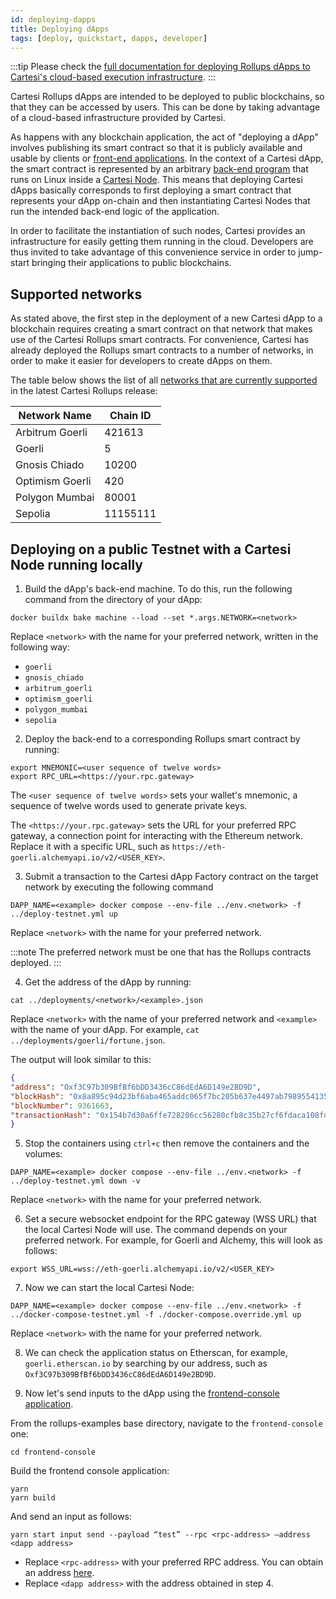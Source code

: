 ```yaml
---
id: deploying-dapps
title: Deploying dApps
tags: [deploy, quickstart, dapps, developer]
---
```


:::tip
Please check the [full documentation for deploying Rollups dApps to Cartesi's cloud-based execution infrastructure](https://github.com/cartesi/rollups-deployment/blob/main/README.md).
:::

Cartesi Rollups dApps are intended to be deployed to public blockchains, so that they can be accessed by users. This can be done by taking advantage of a cloud-based infrastructure provided by Cartesi.

As happens with any blockchain application, the act of "deploying a dApp" involves publishing its smart contract so that it is publicly available and usable by clients or [front-end applications](../dapp-architecture.md#front-end). In the context of a Cartesi dApp, the smart contract is represented by an arbitrary [back-end program](../dapp-architecture.md#back-end) that runs on Linux inside a [Cartesi Node](../components.md#cartesi-nodes). This means that deploying Cartesi dApps basically corresponds to first deploying a smart contract that represents your dApp on-chain and then instantiating Cartesi Nodes that run the intended back-end logic of the application.

In order to facilitate the instantiation of such nodes, Cartesi provides an infrastructure for easily getting them running in the cloud. Developers are thus invited to take advantage of this convenience service in order to jump-start bringing their applications to public blockchains.

## Supported networks

As stated above, the first step in the deployment of a new Cartesi dApp to a blockchain requires creating a smart contract on that network that makes use of the Cartesi Rollups smart contracts. For convenience, Cartesi has already deployed the Rollups smart contracts to a number of networks, in order to make it easier for developers to create dApps on them.

The table below shows the list of all [networks that are currently supported](https://github.com/cartesi/rollups/tree/main/onchain/rollups/deployments) in the latest Cartesi Rollups release:

| Network Name  | Chain ID |
|----------------|----------------------------------|
| Arbitrum Goerli  | 421613 |
| Goerli  |   5  |
| Gnosis Chiado | 10200 |
| Optimism Goerli |  420 |
| Polygon Mumbai |  80001 |
| Sepolia | 11155111 |


## Deploying on a public Testnet with a Cartesi Node running locally

1. Build the dApp's back-end machine. To do this, run the following command from the directory of your dApp:

```shell
docker buildx bake machine --load --set *.args.NETWORK=<network>
```

Replace `<network>` with the name for your preferred network, written in the following way:

* `goerli`
* `gnosis_chiado`
* `arbitrum_goerli`
* `optimism_goerli`
* `polygon_mumbai`
* `sepolia`


2. Deploy the back-end to a corresponding Rollups smart contract by running:

```shell
export MNEMONIC=<user sequence of twelve words>
export RPC_URL=<https://your.rpc.gateway>
```

The `<user sequence of twelve words>` sets your wallet's mnemonic, a sequence of twelve words used to generate private keys.

The `<https://your.rpc.gateway>` sets the URL for your preferred RPC gateway, a connection point for interacting with the Ethereum network. Replace it with a specific URL, such as `https://eth-goerli.alchemyapi.io/v2/<USER_KEY>`.

3. Submit a transaction to the Cartesi dApp Factory contract on the target network by executing the following command

```shell
DAPP_NAME=<example> docker compose --env-file ../env.<network> -f ../deploy-testnet.yml up
```

Replace `<network>` with the name for your preferred network.

:::note
The preferred network must be one that has the Rollups contracts deployed.
:::


4. Get the address of the dApp by running:

```shell
cat ../deployments/<network>/<example>.json
```

Replace `<network>` with the name of your preferred network and `<example>` with the name of your dApp. For example, `cat ../deployments/goerli/fortune.json`.

The output will look similar to this:

```json
{
"address": "Oxf3C97b309BfBf6bDD3436cC86dEdA6D149e2BD9D",
"blockHash": "0x8a895c94d23bf6aba465addc065f7bc205b637e4497ab79895541359620f05c8",
"blockNumber": 9361663,
"transactionHash": "0x154b7d30a6ffe728206cc56280cfb8c35b27cf6fdaca108fd400d38c4f6537cf"
}
```

5. Stop the containers using `ctrl+c` then remove the containers and the volumes:

```shell
DAPP_NAME=<example> docker compose --env-file ../env.<network> -f ../deploy-testnet.yml down -v
```

Replace `<network>` with the name for your preferred network.

6. Set a secure websocket endpoint for the RPC gateway (WSS URL) that the local Cartesi Node will use. The command depends on your preferred network. For example, for Goerli and Alchemy, this will look as follows:

```shell
export WSS_URL=wss://eth-goerli.alchemyapi.io/v2/<USER_KEY>
```


7. Now we can start the local Cartesi Node:

```shell
DAPP_NAME=<example> docker compose --env-file ../env.<network> -f ../docker-compose-testnet.yml -f ./docker-compose.override.yml up
```

Replace `<network>` with the name for your preferred network.


8. We can check the application status on Etherscan, for example, `goerli.etherscan.io` by searching by our address, such as `Oxf3C97b309BfBf6bDD3436cC86dEdA6D149e2BD9D`.

9. Now let's send inputs to the dApp using the [frontend-console application](https://github.com/cartesi/rollups-examples/tree/main/frontend-console).

From the rollups-examples base directory, navigate to the `frontend-console` one:

```shell
cd frontend-console
```

Build the frontend console application:

```shell
yarn
yarn build
```

And send an input as follows:

```shell
yarn start input send --payload “test” --rpc <rpc-address> —address <dapp address>
```

* Replace `<rpc-address>` with your preferred RPC address. You can obtain an address [here](https://chainlist.org/chain/5).
* Replace `<dapp address>` with the address obtained in step 4.

